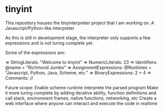 # tinyint
This repository houses the tinyinterpreter project that I am working on. A Javascript/Python-like interpreter

As this is still in development stage, the interpreter only supports a few expressions and is not turing complete yet.

Some of the expressions are:

=> StringLiterals: "Welcome to tinyint"
=> NumericLiterals: 23
=> Identifiers: @name = "Richmond Jumbo"
=> AssignmentExpressions: @Runtimes = "Javascript, Python, Java, Scheme, etc."
=> BinaryExpressions: 2 + 4
=> Comments: //

Future scope:
Enable scheme runtime interprete the parsed program
Make it more turing complete by adding iterative ability, function definitions and call stack, environment frames, native functions, networking, etc
Create a web interface where anyone can interact and execute the code in realtime
